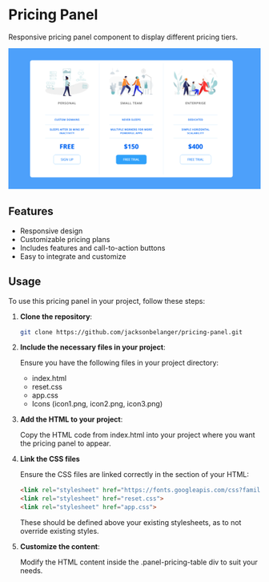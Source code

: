 # Pricing Panel

Responsive pricing panel component to display different pricing tiers.

![Pricing Panel Screenshot](https://github.com/jacksonbelanger/pricing-panel/blob/bffbf100d7f95296847d3ceaa25d48db73de34ca/icons/pricing-panel-screenshot.png)

## Features

- Responsive design
- Customizable pricing plans
- Includes features and call-to-action buttons
- Easy to integrate and customize

## Usage

To use this pricing panel in your project, follow these steps:

1. **Clone the repository**:

   ```bash
   git clone https://github.com/jacksonbelanger/pricing-panel.git

2. **Include the necessary files in your project**:

   Ensure you have the following files in your project directory:
   
   - index.html
   - reset.css
   - app.css
   - Icons (icon1.png, icon2.png, icon3.png)

3. **Add the HTML to your project**:

   Copy the HTML code from index.html into your project where you want the pricing panel to appear.

4. **Link the CSS files**

   Ensure the CSS files are linked correctly in the <head> section of your HTML:
   ```html
   <link rel="stylesheet" href="https://fonts.googleapis.com/css?family=Open+Sans:400,600,700">
   <link rel="stylesheet" href="reset.css">
   <link rel="stylesheet" href="app.css">
   ```
   These should be defined above your existing stylesheets, as to not override existing styles.

5. **Customize the content**:

   Modify the HTML content inside the .panel-pricing-table div to suit your needs. 
